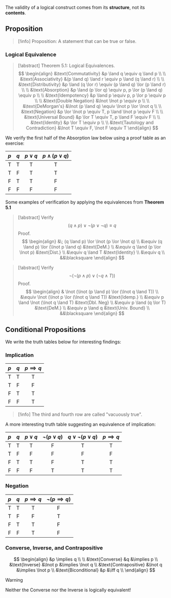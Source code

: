 The validity of a logical construct comes from its **structure**, not its **contents**.

## Proposition

> [!info] Proposition:
> A statement that can be true or false.

### Logical Equivalence

> [!abstract] Theorem 5.1: Logical Equivalences.
> $$
> \begin{align}
> &\text{Commutativity} &p \land q \equiv q \land p \\ \\
> &\text{Associativity} &(p \land q) \land r \equiv p \land (q \land r) \\ \\
> &\text{Distributivity} &p \land (q \lor r) \equiv (p \land q) \lor (p \land r) \\ \\
> &\text{Absorption} &p \land (p \lor q) \equiv p, p \lor (p \land q) \equiv p \\ \\
> &\text{Idempotency} &p \land p \equiv p, p \lor p \equiv p \\ \\
> &\text{Double Negation} &\lnot \lnot p \equiv p \\ \\
> &\text{DeMorgan's} &\lnot (p \land q) \equiv \lnot p \lor \lnot q \\ \\
> &\text{Negation} &p \lor \lnot p \equiv T, p \land \lnot p \equiv F \\ \\
> &\text{Universal Bound} &p \lor T \equiv T, p \land F \equiv F \\ \\
> &\text{Identity} &p \lor T \equiv p \\ \\
> &\text{Tautology and Contradiction} &\lnot T \equiv F, \lnot F \equiv T
> \end{align}
> $$

We verify the first half of the Absorption law below using a proof table as an exercise:

| $p$ | $q$ | $p \lor q$ | $p \land (p \lor q)$|
| :-: | :-: |:----------:|:-------------------:|
| T   | T   | T          | T                   |
| T   | F   | T          | T                   |
| F   | T   | T          | F                   |
| F   | F   | F          | F                   |

Some examples of verification by applying the equivalences from **Theorem 5.1**

> [!abstract] Verify
> $$
> (q \land p) \lor \lnot (p \lor \lnot q) \equiv q
> $$
> Proof.
> $$
> \begin{align}
> &\; (q \land p) \lor \lnot (p \lor \lnot q) \\
> &\equiv (q \land p) \lor (\lnot p \land q) &\text{DeM.} \\
> &\equiv q \land (p \lor \lnot p) &\text{Dist.} \\
> &\equiv q \land T &\text{Identity} \\
> &\equiv q \\
> &&\blacksquare
> \end{align}
> $$

> [!abstract] Verify
> $$
> \lnot (\lnot (p \land p) \lor (\lnot q \land T))
> $$
>Proof.
>$$
>\begin{align}
>& \lnot (\lnot (p \land p) \lor (\lnot q \land T)) \\
>&\equiv \lnot (\lnot p \lor (\lnot q \land T)) &\text{Idemp.} \\
>&\equiv p \land \lnot (\lnot q \land T) &\text{Dbl. Neg} \\
>&\equiv p \land (q \lor T) &\text{DeM.} \\
>&\equiv p \land q &\text{Univ. Bound} \\
>&&\blacksquare
>\end{align}
>$$

## Conditional Propositions

We write the truth tables below for interesting findings:

### Implication

| $p$ | $q$ | $p \implies q$ |
| :-: | :-: | :------------: |
| T   | T   | T              |
| T   | F   | F              |
| F   | T   | T              |
| F   | F   | T              |

> [!info] The third and fourth row are called "vacuously true".

A more interesting truth table suggesting an equivalence of implication:

| $p$ | $q$ | $p \lor q$ | $\lnot (p \lor q)$ | $q \lor \lnot (p \lor q)$ | $p \implies q$ |
| :-: | :-: | :--------: | :----------------: | :-----------------------: | :------------: |
| T   | T   | T          | F                  | T                         | T              |
| T   | F   | F          | F                  | F                         | F              |
| F   | T   | T          | F                  | T                         | T              |
| F   | F   | F          | T                  | T                         | T              |

### Negation

| $p$ | $q$ | $p \implies q$ | $\lnot (p \implies q)$ |
| :-: | :-: | :------------: | :--------------------: |
| T   | T   | T              | F                      |
| T   | F   | F              | T                      |
| F   | T   | T              | F                      |
| F   | F   | T              | F                      |

### Converse, Inverse, and Contrapositive


$$
\begin{align}
&p \implies q \\ \\
&\text{Converse} &q &\implies p \\
&\text{Inverse} &\lnot p &\implies \lnot q \\
&\text{Contrapositive} &\lnot q &\implies \lnot p \\
&\text{Biconditional} &p &\iff q \\
\end{align}
$$

> [!warning]
> Neither the Converse nor the Inverse is logically equivalent!
